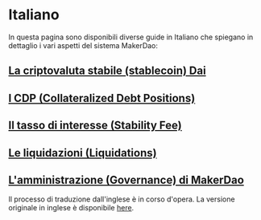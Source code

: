 # Italiano

In questa pagina sono disponibili diverse guide in Italiano che spiegano in dettaglio i vari aspetti del sistema MakerDao:

## [La criptovaluta stabile \(stablecoin\) Dai](dai.md)

## [I CDP \(Collateralized Debt Positions\)](https://github.com/makerdao/community/tree/652b19651c8222479599e00c8ab0bbcf29441428/faqs/it/cdp.md)

## [Il tasso di interesse \(Stability Fee\)](https://github.com/makerdao/community/tree/652b19651c8222479599e00c8ab0bbcf29441428/faqs/it/stability-fee.md)

## [Le liquidazioni \(Liquidations\)](https://github.com/makerdao/community/tree/652b19651c8222479599e00c8ab0bbcf29441428/faqs/it/liquidation.md)

## [L'amministrazione \(Governance\) di MakerDao](governance.md)

Il processo di traduzione dall'inglese è in corso d'opera. La versione originale in inglese è disponibile [here](../).

